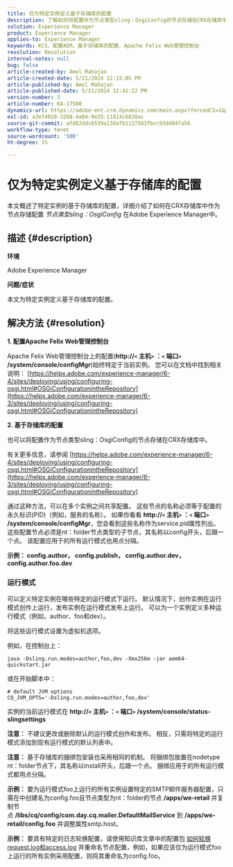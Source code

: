 ```yaml
---
title: 仅为特定实例定义基于存储库的配置
description: 了解如何将配置作为节点类型sling：OsgiConfig的节点存储在CRX存储库中Adobe Experience Manager。
solution: Experience Manager
product: Experience Manager
applies-to: Experience Manager
keywords: KCS、配置AEM、基于存储库的配置、Apache Felix Web管理控制台
resolution: Resolution
internal-notes: null
bug: false
article-created-by: Amol Mahajan
article-created-date: 5/21/2024 12:15:05 PM
article-published-by: Amol Mahajan
article-published-date: 5/21/2024 12:41:22 PM
version-number: 3
article-number: KA-17500
dynamics-url: https://adobe-ent.crm.dynamics.com/main.aspx?forceUCI=1&pagetype=entityrecord&etn=knowledgearticle&id=fd72e8bc-6b17-ef11-9f8a-6045bd006c82
exl-id: a3ef4928-3208-4a04-9e35-11814c6830ac
source-git-commit: afd82ddc6539a130afb1137583fbcc93dd047a56
workflow-type: tm+mt
source-wordcount: '500'
ht-degree: 1%

---
```


# 仅为特定实例定义基于存储库的配置


本文概述了特定实例的基于存储库的配置，详细介绍了如何在CRX存储库中作为节点存储配置 *节点类型sling：OsgiConfig* 在Adobe Experience Manager中。

## 描述 {#description}


<b>环境</b>

Adobe Experience Manager

<b>问题/症状</b>

本文为特定实例定义基于存储库的配置。


## 解决方法 {#resolution}

<b>1. 配置Apache Felix Web管理控制台</b>


Apache Felix Web管理控制台上的配置(<b>http://`<` 主机`>` ：`<` 端口`>` /system/console/configMgr</b>)始终特定于当前实例。
您可以在文档中找到相关说明： [https://helpx.adobe.com/experience-manager/6-4/sites/deploying/using/configuring-osgi.html#OSGiConfigurationintheRepository](https://helpx.adobe.com/experience-manager/6-3/sites/deploying/using/configuring-osgi.html#OSGiConfigurationintheRepository)


<b>2. 基于存储库的配置</b>


也可以将配置作为节点类型sling：OsgiConfig的节点存储在CRX存储库中。

有关更多信息，请参阅 [https://helpx.adobe.com/experience-manager/6-4/sites/deploying/using/configuring-osgi.html#OSGiConfigurationintheRepository](https://helpx.adobe.com/experience-manager/6-3/sites/deploying/using/configuring-osgi.html#OSGiConfigurationintheRepository)

通过这种方法，可以在多个实例之间共享配置。
这些节点的名称必须等于配置的永久标识(PID)（例如，服务的名称）。 如果你看看 <b>http://`<` 主机`>` ：`<` 端口`>` /system/console/configMgr</b>，您会看到这些名称作为service.pid属性列出。 这些配置节点必须是nt：folder节点类型的子节点，其名称以config开头，后跟一个点。 该配置应用于的所有运行模式也用点分隔。

<b>示例： config.author， config.publish， config.author.dev， config.author.foo.dev</b>



### <b>运行模式</b>

可以定义特定实例在哪些特定的运行模式下运行。 默认情况下，创作实例在运行模式创作上运行，发布实例在运行模式发布上运行。 可以为一个实例定义多种运行模式（例如，author、foo和dev）。

将这些运行模式设置为虚拟机选项。

例如，在控制台上：


```
java -Dsling.run.modes=author,foo,dev -Xmx256m -jar aem64-quickstart.jar
```


或在开始脚本中：


```
# default JVM options
CQ_JVM_OPTS='-Dsling.run.modes=author,foo,dev'
```


实例的当前运行模式在 <b>http://`<` 主机`>` ：`<` 端口`>` /system/console/status-slingsettings</b>

<b>注意：</b> 不建议更改或删除默认的运行模式创作和发布。 相反，只需将特定的运行模式添加到现有运行模式的默认列表中。

<b>注意：</b> 基于存储库的捆绑包安装也采用相同的机制。 将捆绑包放置在nodetype nt：folder节点下，其名称以install开头，后跟一个点。 捆绑应用于的所有运行模式都用点分隔。

<b>示例：</b> 要为运行模式foo上运行的所有实例设置特定的SMTP邮件服务器配置，只需在中创建名为config.foo且节点类型为nt：folder的节点 <b>/apps/we-retail</b> 并复制节点 <b>/libs/cq/config/com.day.cq.mailer.DefaultMailService</b> 到 <b>/apps/we-retail/config.foo</b> 并调整属性smtp.host。

<b>示例：</b> 要具有特定的日志轮换配置，请使用知识库文章中的配置包 [如何轮换request.log和access.log](https://helpx.adobe.com/experience-manager/kb/HowToRotateRequestAndAccessLog.html "如何轮换request.log和access.log ") 并重命名节点配置，例如，如果应该仅为运行模式foo上运行的所有实例采用配置，则将其重命名为config.foo。
